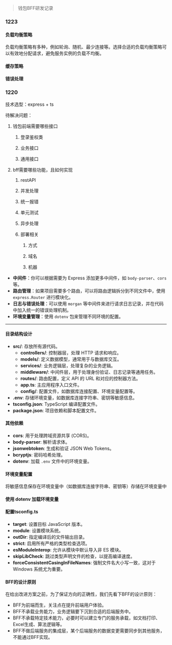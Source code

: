 > 钱包BFF研发记录

### 1223

#### 负载均衡策略

负载均衡策略有多种，例如轮询、随机、最少连接等。选择合适的负载均衡策略可以有效地分配请求，避免服务实例的负载不均衡。 

#### 缓存策略

#### 错误处理

### 1220

技术选型：express + ts

待解决问题：

1. 钱包前端需要哪些接口
   
   1. 登录鉴权类
   
   2. 业务接口
   
   3. 通用接口

2. bff需要哪些功能，且如何实现
   
   1. restAPI
   
   2. 并发处理
   
   3. 统一报错
   
   4. 单元测试
   
   5. 异步处理
   
   6. 部署相关
      
      1. 方式
      
      2. 域名
      
      3. 机器
- **中间件**：你可以根据需要为 Express 添加更多中间件，如 `body-parser`、`cors` 等。
- **路由管理**：如果项目需要多个路由，可以将路由逻辑拆分到不同文件中，使用 `express.Router` 进行模块化。
- **日志与错误处理**：可以使用 `morgan` 等中间件来进行请求日志记录，并在代码中加入统一的错误处理机制。
- **环境变量管理**：使用 `dotenv` 包来管理不同环境的配置。

---

#### 目录结构设计

- **src/**: 存放所有源代码。
  - **controllers/**: 控制器层，处理 HTTP 请求和响应。
  - **models/**: 定义数据模型，通常用于与数据库交互。
  - **services/**: 业务逻辑层，处理复杂的业务逻辑。
  - **middleware/**: 中间件层，用于处理身份验证、日志记录等通用任务。
  - **routes/**: 路由配置，定义 API 的 URL 和对应的控制器方法。
  - **app.ts**: 主应用程序入口文件。
  - **config/**: 配置文件，如数据库连接配置、环境变量配置等。
- **.env**: 存储环境变量，如数据库连接字符串、密钥等敏感信息。
- **tsconfig.json**: TypeScript 编译配置文件。
- **package.json**: 项目依赖和脚本配置文件。

#### 其他依赖

- **cors**: 用于处理跨域资源共享 (CORS)。
- **body-parser**: 解析请求体。
- **jsonwebtoken**: 生成和验证 JSON Web Tokens。
- **bcryptjs**: 密码哈希处理。
- **dotenv**: 加载 `.env` 文件中的环境变量。

#### 环境变量配置

将敏感信息保存在环境变量中（如数据库连接字符串、密钥等）存储在环境变量中

#### 使用 dotenv 加载环境变量

#### 配置tsconfig.ts

- **target**: 设置目标 JavaScript 版本。
- **module**: 设置模块系统。
- **outDir**: 指定编译后的文件输出目录。
- **strict**: 启用所有严格的类型检查选项。
- **esModuleInterop**: 允许从模块中默认导入非 ES 模块。
- **skipLibCheck**: 跳过类型声明文件的检查，以提高编译速度。
- **forceConsistentCasingInFileNames**: 强制文件名大小写一致，这对于 Windows 系统尤为重要。

#### BFF的设计原则

在给出改进方案之前，为了保证方向的正确性，我们先看下BFF的设计原则：

- BFF为前端而生，关注点在提升前端用户体验。
- BFF不承载业务能力，业务逻辑要下沉到合适的后端服务中。
- BFF不承载特定技术能力，必要时可以建立专门的服务承载，如文档打印、Excel生成、算法逻辑等。
- BFF不做后端服务的集成层，某个后端服务的数据变更需要同步到其他服务，不能通过BFF实现。

